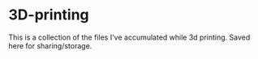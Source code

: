 # 3D-printing

This is a collection of the files I've accumulated while 3d printing. Saved here for sharing/storage.
